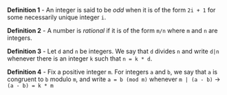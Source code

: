 **Definition 1** - An integer is said to be *odd* when it is of the form `2i + 1` for some necessarily unique integer `i`.

**Definition 2** - A number is *rational* if it is of the form `m/n` where `m` and `n` are integers.

**Definition 3** - Let `d` and `n` be integers. We say that `d` divides `n` and write `d|n` whenever there is an integer `k` such that `n = k * d`.

**Definition 4** - Fix a positive integer `m`. For integers `a` and `b`, we say that `a` is congruent to `b` modulo `m`, and write `a = b (mod m)` whenever `m | (a - b)` -> `(a - b) = k * m`

